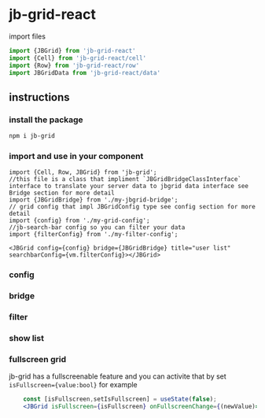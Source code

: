 # jb-grid-react
import files
```js
import {JBGrid} from 'jb-grid-react'
import {Cell} from 'jb-grid-react/cell'
import {Row} from 'jb-grid-react/row'
import JBGridData from 'jb-grid-react/data'
```
## instructions

### install the package
```bash
npm i jb-grid
```
### import and use in your component
```JSX
import {Cell, Row, JBGrid} from 'jb-grid';
//this file is a class that impliment `JBGridBridgeClassInterface` interface to translate your server data to jbgrid data interface see Bridge section for more detail
import {JBGridBridge} from './my-jbgrid-bridge';
// grid config that impl JBGridConfig type see config section for more detail
import {config} from './my-grid-config';
//jb-search-bar config so you can filter your data
import {filterConfig} from './my-filter-config';

<JBGrid config={config} bridge={JBGridBridge} title="user list" searchbarConfig={vm.filterConfig}></JBGrid>
```
### config

### bridge

### filter

### show list

### fullscreen grid

jb-grid has a fullscreenable feature and you can activite that by set `isFullscreen={value:bool}` for example

```jsx
    const [isFullscreen,setIsFullscreen] = useState(false);
    <JBGrid isFullscreen={isFullscreen} onFullscreenChange={(newValue)=>setIsFullscreen(newValue)}></JBGrid>

```
